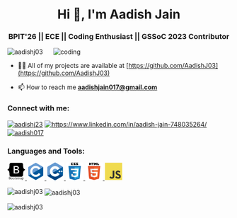 <h1 align="center">Hi 👋, I'm Aadish Jain</h1>
<h3 align="center">BPIT'26 || ECE || Coding Enthusiast || GSSoC 2023 Contributor</h3>
<img align="right" alt="coding" width="400" src="https://user-images.githubusercontent.com/55389276/140866485-8fb1c876-9a8f-4d6a-98dc-08c4981eaf70.gif">
<p align="left"> <img src="https://komarev.com/ghpvc/?username=aadishj03&label=Profile%20views&color=0e75b6&style=flat" alt="aadishj03" /> </p>


- 👨‍💻 All of my projects are available at [https://github.com/AadishJ03](https://github.com/AadishJ03)

- 📫 How to reach me **aadishjain017@gmail.com**

<h3 align="left">Connect with me:</h3>
<p align="left">
<a href="https://twitter.com/aadishj23" target="blank"><img align="center" src="https://raw.githubusercontent.com/rahuldkjain/github-profile-readme-generator/master/src/images/icons/Social/twitter.svg" alt="aadishj23" height="30" width="40" /></a>
<a href="https://linkedin.com/in/https://www.linkedin.com/in/aadish-jain-748035264/" target="blank"><img align="center" src="https://raw.githubusercontent.com/rahuldkjain/github-profile-readme-generator/master/src/images/icons/Social/linked-in-alt.svg" alt="https://www.linkedin.com/in/aadish-jain-748035264/" height="30" width="40" /></a>
<a href="https://instagram.com/aadish017" target="blank"><img align="center" src="https://raw.githubusercontent.com/rahuldkjain/github-profile-readme-generator/master/src/images/icons/Social/instagram.svg" alt="aadish017" height="30" width="40" /></a>
</p>

<h3 align="left">Languages and Tools:</h3>
<p align="left"> <a href="https://getbootstrap.com" target="_blank" rel="noreferrer"> <img src="https://raw.githubusercontent.com/devicons/devicon/master/icons/bootstrap/bootstrap-plain-wordmark.svg" alt="bootstrap" width="40" height="40"/> </a> <a href="https://www.cprogramming.com/" target="_blank" rel="noreferrer"> <img src="https://raw.githubusercontent.com/devicons/devicon/master/icons/c/c-original.svg" alt="c" width="40" height="40"/> </a> <a href="https://www.w3schools.com/cpp/" target="_blank" rel="noreferrer"> <img src="https://raw.githubusercontent.com/devicons/devicon/master/icons/cplusplus/cplusplus-original.svg" alt="cplusplus" width="40" height="40"/> </a> <a href="https://www.w3schools.com/css/" target="_blank" rel="noreferrer"> <img src="https://raw.githubusercontent.com/devicons/devicon/master/icons/css3/css3-original-wordmark.svg" alt="css3" width="40" height="40"/> </a> <a href="https://www.w3.org/html/" target="_blank" rel="noreferrer"> <img src="https://raw.githubusercontent.com/devicons/devicon/master/icons/html5/html5-original-wordmark.svg" alt="html5" width="40" height="40"/> </a> <a href="https://developer.mozilla.org/en-US/docs/Web/JavaScript" target="_blank" rel="noreferrer"> <img src="https://raw.githubusercontent.com/devicons/devicon/master/icons/javascript/javascript-original.svg" alt="javascript" width="40" height="40"/> </a> </p>

<p><img align="left" src="https://github-readme-stats.vercel.app/api/top-langs?username=aadishj03&show_icons=true&locale=en&layout=compact" alt="aadishj03" /></p>

<p>&nbsp;<img align="center" src="https://github-readme-stats.vercel.app/api?username=aadishj03&show_icons=true&locale=en" alt="aadishj03" /></p>

<p><img align="center" src="https://github-readme-streak-stats.herokuapp.com/?user=aadishj03&" alt="aadishj03" /></p>

<!--
**AadishJ03/AadishJ03** is a ✨ _special_ ✨ repository because its `README.md` (this file) appears on your GitHub profile.

Here are some ideas to get you started:

- 🔭 I’m currently working on ...
- 🌱 I’m currently learning ...
- 👯 I’m looking to collaborate on ...
- 🤔 I’m looking for help with ...
- 💬 Ask me about ...
- 📫 How to reach me: ...
- 😄 Pronouns: ...
- ⚡ Fun fact: ...
-->
